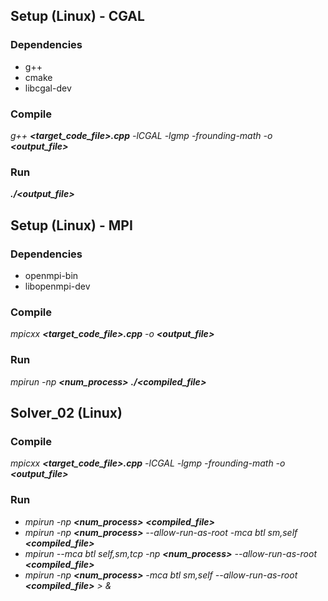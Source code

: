 ## Setup (Linux) - CGAL

### Dependencies

- g++
- cmake
- libcgal-dev

### Compile

*g++ **<target_code_file>.cpp** -lCGAL -lgmp -frounding-math -o **<output_file>***

### Run

***./<output_file>***

## Setup (Linux) - MPI

### Dependencies

- openmpi-bin
- libopenmpi-dev

### Compile

*mpicxx **<target_code_file>.cpp** -o **<output_file>***

### Run

*mpirun -np **<num_process>** **./<compiled_file>***

## Solver_02 (Linux)

### Compile

*mpicxx **<target_code_file>.cpp** -lCGAL -lgmp -frounding-math -o **<output_file>***

### Run

- *mpirun -np **<num_process>** **<compiled_file>***
- *mpirun -np **<num_process>** --allow-run-as-root -mca btl sm,self **<compiled_file>***
- *mpirun --mca btl self,sm,tcp -np **<num_process>** --allow-run-as-root **<compiled_file>***
- <marked>*mpirun -np **<num_process>** -mca btl sm,self --allow-run-as-root **<compiled_file>** > **<output>** &*</marked>

